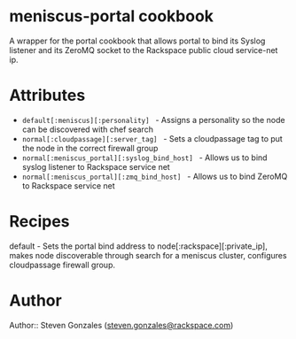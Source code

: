# meniscus-portal cookbook

A wrapper for the portal cookbook that allows portal to bind its Syslog listener and its 
ZeroMQ socket to the Rackspace public cloud service-net ip.  

# Attributes
* `default[:meniscus][:personality] ` - Assigns a personality so the node can be discovered with chef search
* `normal[:cloudpassage][:server_tag] ` - Sets a cloudpassage tag to put the node in the correct firewall group
* `normal[:meniscus_portal][:syslog_bind_host] ` - Allows us to bind syslog listener to Rackspace service net
* `normal[:meniscus_portal][:zmq_bind_host] ` - Allows us to bind ZeroMQ to Rackspace service net


# Recipes
default -  Sets the portal bind address to node[:rackspace][:private_ip], makes node discoverable through search for a meniscus cluster, configures cloudpassage firewall group.

# Author

Author:: Steven Gonzales (<steven.gonzales@rackspace.com>)
